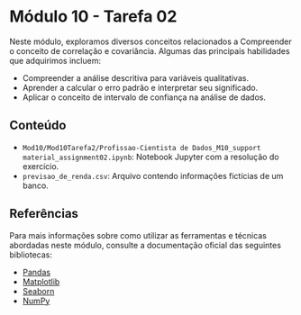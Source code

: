 # Módulo 10 - Tarefa 02
Neste módulo, exploramos diversos conceitos relacionados a Compreender o conceito de correlação e covariância. Algumas das principais habilidades que adquirimos incluem:

- Compreender a análise descritiva para variáveis qualitativas.
- Aprender a calcular o erro padrão e interpretar seu significado.
- Aplicar o conceito de intervalo de confiança na análise de dados.

## Conteúdo

- `Mod10/Mod10Tarefa2/Profissao-Cientista de Dados_M10_support material_assignment02.ipynb`: Notebook Jupyter com a resolução do exercício.
- `previsao_de_renda.csv`: Arquivo contendo informações fictícias de um banco.

## Referências
Para mais informações sobre como utilizar as ferramentas e técnicas abordadas neste módulo, consulte a documentação oficial das seguintes bibliotecas:

- [Pandas](https://pandas.pydata.org/docs/)
- [Matplotlib](https://matplotlib.org/stable/contents.html)
- [Seaborn](https://seaborn.pydata.org/tutorial.html)
- [NumPy](https://numpy.org/doc/)

